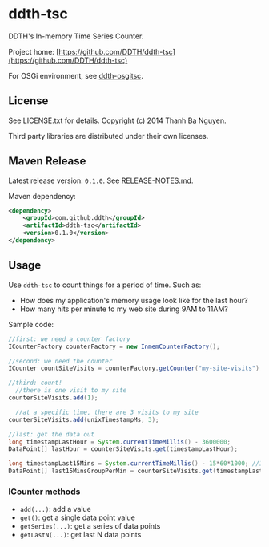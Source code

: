 ddth-tsc
========

DDTH's In-memory Time Series Counter.

Project home:
[https://github.com/DDTH/ddth-tsc](https://github.com/DDTH/ddth-tsc)

For OSGi environment, see [ddth-osgitsc](https://github.com/DDTH/ddth-osgitsc).


## License ##

See LICENSE.txt for details. Copyright (c) 2014 Thanh Ba Nguyen.

Third party libraries are distributed under their own licenses.


## Maven Release #

Latest release version: `0.1.0`. See [RELEASE-NOTES.md](RELEASE-NOTES.md).

Maven dependency:

```xml
<dependency>
	<groupId>com.github.ddth</groupId>
	<artifactId>ddth-tsc</artifactId>
	<version>0.1.0</version>
</dependency>
```


## Usage ##

Use `ddth-tsc` to count things for a period of time. Such as:

- How does my application's memory usage look like for the last hour?
- How many hits per minute to my web site during 9AM to 11AM?

Sample code:

```java
//first: we need a counter factory
ICounterFactory counterFactory = new InmemCounterFactory();

//second: we need the counter
ICounter countSiteVisits = counterFactory.getCounter("my-site-visits");

//third: count!
  //there is one visit to my site
counterSiteVisits.add(1);

  //at a specific time, there are 3 visits to my site
counterSiteVisits.add(unixTimestampMs, 3);

//last: get the data out
long timestampLastHour = System.currentTimeMillis() - 3600000;
DataPoint[] lastHour = counterSiteVisits.get(timestampLastHour);

long timestampLast15Mins = System.currentTimeMillis() - 15*60*1000; //15 mins = 900000 ms
DataPoint[] last15MinsGroupPerMin = counterSiteVisits.get(timestampLast15Mins, 15*60); //1 min = 60 secs
```

### ICounter methods ###
- `add(...)`: add a value
- `get()`: get a single data point value
- `getSeries(...)`: get a series of data points
- `getLastN(...)`: get last N data points

